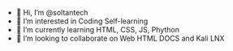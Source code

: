 - 👋 Hi, I’m @soltantech
- 👀 I’m interested in Coding Self-learning
- 🌱 I’m currently learning HTML, CSS, JS, Phython
- 💞️ I’m looking to collaborate on Web HTML DOCS and Kali LNX
